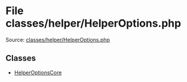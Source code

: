 File classes/helper/HelperOptions.php
=========

Source: [classes/helper/HelperOptions.php](https://github.com/PrestaShop/PrestaShop/blob/1.6.0.8/classes/helper/HelperOptions.php)


Classes
-------

* [HelperOptionsCore](class.HelperOptionsCore.md)

